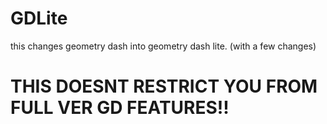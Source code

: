 # GDLite

this changes geometry dash into geometry dash lite. (with a few changes)

# THIS DOESNT RESTRICT YOU FROM FULL VER GD FEATURES!!